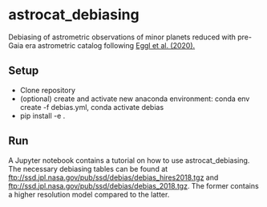 # astrocat_debiasing

Debiasing of astrometric observations of minor planets reduced with pre-Gaia era astrometric catalog following [Eggl et al. (2020).](https://www.sciencedirect.com/science/article/abs/pii/S0019103519305329?casa_token=VEVn27uSEEcAAAAA:NKzfb7a4Dtyu_aMOd1WNQze5VUhe75SeLU4EO8n1nQ_yjkacDKAMvZSIyYS6ll14G9RbwpJS5w)

## Setup

* Clone repository
* (optional) create and activate new anaconda environment: conda env create -f debias.yml, conda activate debias
* pip install -e .

## Run
A Jupyter notebook contains a tutorial on how to use astrocat_debiasing. The necessary debiasing tables can be found at ftp://ssd.jpl.nasa.gov/pub/ssd/debias/debias_hires2018.tgz and ftp://ssd.jpl.nasa.gov/pub/ssd/debias/debias_2018.tgz. The former contains a higher resolution model compared to the latter. 

